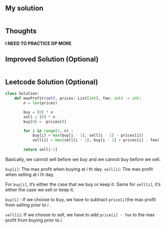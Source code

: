 ## My solution

```python

```

## Thoughts
**I NEED TO PRACTICE DP MORE**

## Improved Solution (Optional)

```python

```

## Leetcode Solution (Optional)

```python
class Solution:
    def maxProfit(self, prices: List[int], fee: int) -> int:
        n = len(prices)

        buy = [0] * n
        sell = [0] * n
        buy[0] = -prices[0]

        for i in range(1, n) :
            buy[i] = max(buy[i - 1], sell[i - 1] - prices[i])
            sell[i] = max(sell[i - 1], buy[i - 1] + prices[i] - fee)
        
        return sell[-1]
```

Basically, we cannot sell before we buy and we cannot buy before we sell.

`buy[i]`: The max profit when buying at $i$ th day.
`sell[i]`: The max profit when selling at $i$ th day. 

For `buy[i]`, it’s either the case that we buy or keep it. Same for `sell[i]`, it’s either the case we sell or keep it.

`buy[i]` : If we choose to buy, we have to subtract `price[i]`the max profit from selling prior to $i$ .

`sell[i]`: If we choose to sell, we have to add `price[i] - fee` to the max profit from buying prior to $i$.
